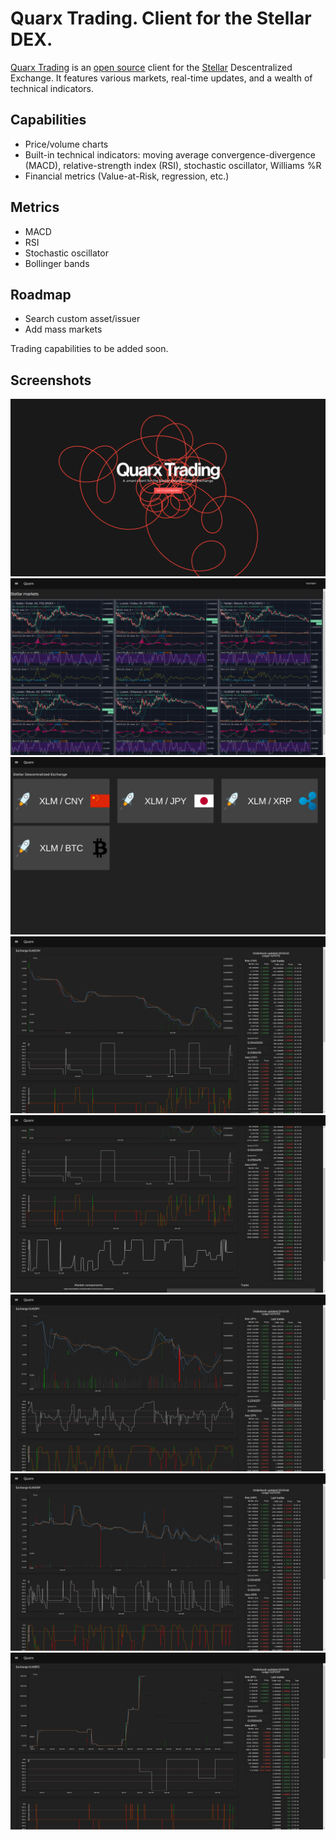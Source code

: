 # Quarx Trading. Client for the Stellar DEX.

[Quarx Trading](http://quarx.space) is an [open source](https://github.com/etale-cohomology/quarx-trading) client for the [Stellar](https://www.stellar.org/) Descentralized Exchange. It features various markets, real-time updates, and a wealth of technical indicators.

## Capabilities

- Price/volume charts
- Built-in technical indicators: moving average convergence-divergence (MACD), relative-strength index (RSI), stochastic oscillator, Williams %R
- Financial metrics (Value-at-Risk, regression, etc.)

## Metrics

- MACD
- RSI
- Stochastic oscillator
- Bollinger bands

## Roadmap

- Search custom asset/issuer
- Add mass markets

Trading capabilities to be added soon.
<!-- It operates on the testnet until further testing is complete. -->

## Screenshots

![](/screenshots/00.png)
![](/screenshots/01.png)
![](/screenshots/02.png)
![](/screenshots/03.png)
![](/screenshots/04.png)
![](/screenshots/05.png)
![](/screenshots/06.png)
![](/screenshots/07.png)
